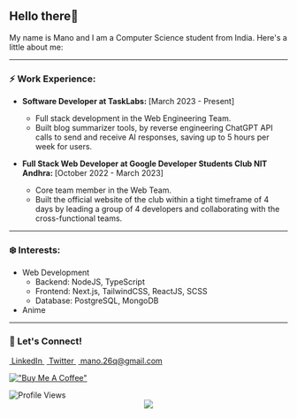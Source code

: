 ## Hello there👋

My name is Mano and I am a Computer Science student from India. Here's a little about me:

---

### ⚡ Work Experience:

- <strong>Software Developer at TaskLabs: </strong> [March 2023 - Present]
  - Full stack development in the Web Engineering Team.
  - Built blog summarizer tools, by reverse engineering ChatGPT API calls to send and receive AI responses, saving up to 5 hours per week for users.
 
- <strong>Full Stack Web Developer at Google Developer Students Club NIT Andhra: </strong>[October 2022 - March 2023]
  - Core team member in the Web Team.
  - Built the official website of the club within a tight timeframe of 4 days by leading a group of 4 developers and
collaborating with the cross-functional teams.

---

### ❄️ Interests: 

- Web Development
  - Backend: NodeJS, TypeScript
  - Frontend: Next.js, TailwindCSS, ReactJS, SCSS
  - Database: PostgreSQL, MongoDB
- Anime

---

### 📧 Let's Connect!

<a href="https://www.linkedin.com/in/wmano/" rel=noreferrer target="_blank">&nbsp;LinkedIn&nbsp;</a>
<a href="https://twitter.com/mano__08" rel=noreferrer target="_blank">&nbsp;Twitter&nbsp;</a>
<a href="mailto:mano.26q@gmail.com" rel=noreferrer target="_blank">&nbsp;mano.26q@gmail.com&nbsp;</a>

[!["Buy Me A Coffee"](https://www.buymeacoffee.com/assets/img/custom_images/yellow_img.png)](https://www.buymeacoffee.com/mano26)



<img alt="Profile Views" src="https://komarev.com/ghpvc/?username=Mano-08&color=brightgreen&label=Profile+Views" />
<div align="center">
  <a href="https://holopin.io/mano26"><img src="https://holopin.me/@mano26" /></a>
</div>

